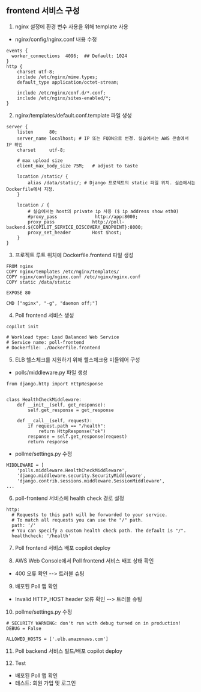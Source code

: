 ## frontend 서비스 구성

1. nginx 설정에 환경 변수 사용을 위해 template 사용
+ nginx/config/nginx.conf 내용 수정
```
events {
  worker_connections  4096;  ## Default: 1024
}
http {
    charset utf-8;
    include /etc/nginx/mime.types;
    default_type application/octet-stream;

    include /etc/nginx/conf.d/*.conf;
    include /etc/nginx/sites-enabled/*;
}
```

2. nginx/templates/default.conf.template 파일 생성
```
server {
    listen      80;
    server_name localhost; # IP 또는 FQDN으로 변경. 실습에서는 AWS 콘솔에서 IP 확인
    charset     utf-8;

    # max upload size
    client_max_body_size 75M;   # adjust to taste

    location /static/ {
        alias /data/static/; # Django 프로젝트의 static 파일 위치. 실습에서는 Dockerfile에서 지정.
    }

    location / {
        # 실습에서는 host의 private ip 사용 ($ ip address show eth0)
        #proxy_pass              http://app:8000;  
        proxy_pass              http://poll-backend.${COPILOT_SERVICE_DISCOVERY_ENDPOINT}:8000;  
        proxy_set_header        Host $host;
    }
}
```

3. 프로젝트 루트 위치에 Dockerfile.frontend 파일 생성
```
FROM nginx
COPY nginx/templates /etc/nginx/templates/
COPY nginx/config/nginx.conf /etc/nginx/nginx.conf
COPY static /data/static

EXPOSE 80

CMD ["nginx", "-g", "daemon off;"]
```

4. Poll frontend 서비스 생성
```
copilot init

# Workload type: Load Balanced Web Service
# Service name: poll-frontend
# Dockerfile: ./Dockerfile.frontend
```

5. ELB 헬스체크를 지원하기 위해 헬스체크용 미들웨어 구성
- polls/middleware.py 파일 생성
```
from django.http import HttpResponse


class HealthCheckMiddleware:
    def __init__(self, get_response):
        self.get_response = get_response

    def __call__(self, request):
        if request.path == "/health":
            return HttpResponse("ok")
        response = self.get_response(request)
        return response
```

- pollme/settings.py 수정
```
MIDDLEWARE = [
    'polls.middleware.HealthCheckMiddleware',
    'django.middleware.security.SecurityMiddleware',
    'django.contrib.sessions.middleware.SessionMiddleware',
...
```

6. poll-frontend 서비스에 health check 경로 설정
```
http:
  # Requests to this path will be forwarded to your service.
  # To match all requests you can use the "/" path.
  path: '/'
  # You can specify a custom health check path. The default is "/".
  healthcheck: '/health'
```

7. Poll frontend 서비스 배포
copilot deploy


8. AWS Web Console에서 Poll frontend 서비스 배포 상태 확인 
+ 400 오류 확인 --> 트러블 슈팅

9. 배포된 Poll 앱 확인 
+ Invalid HTTP_HOST header 오류 확인 --> 트러블 슈팅

10. pollme/settings.py 수정
```
# SECURITY WARNING: don't run with debug turned on in production!
DEBUG = False

ALLOWED_HOSTS = ['.elb.amazonaws.com']
```

11. Poll backend 서비스 빌드/배포
copilot deploy

12. Test
+ 배포된 Poll 앱 확인 
+ 테스트: 회원 가입 및 로그인 
